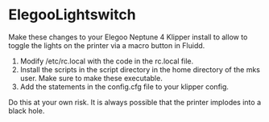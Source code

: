 # ElegooLightswitch

Make these changes to your Elegoo Neptune 4 Klipper install to allow to toggle the lights on the printer via a macro button in Fluidd.

1) Modify /etc/rc.local with the code in the rc.local file.
2) Install the scripts in the script directory in the home directory of the mks user. Make sure to make these executable.
3) Add the statements in the config.cfg file to your klipper config.

Do this at your own risk. It is always possible that the printer implodes into a black hole.  
